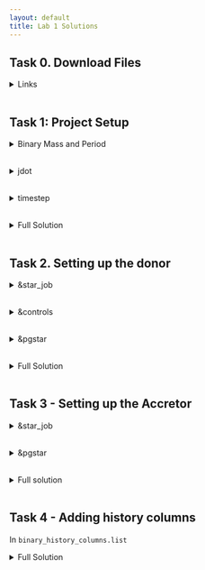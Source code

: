 ```yaml
---
layout: default
title: Lab 1 Solutions
---
```



## Task 0. Download Files
<hint><details>
<summary> Links </summary><p>
Github Repo -> https://github.com/courtcraw/mesadu_wdbinaries

MESA Down Under Sheet -> https://docs.google.com/spreadsheets/d/1__UPg_5JfiBkJpZTleyaSwW_faxHzmo_X7Us2RTfLOM/edit#gid=1356579440
</p></details></hint>
<br>


## Task 1: Project Setup
<hint><details>
<summary> Binary Mass and Period </summary><p>
In <code> inlist_project</code>:
<code>
   ! Set the binary masses and period
     !!!!!      
     m1 = 0.15d0
     m2 = 1.0d0
     initial_period_in_days = 0.004d0
     !!!!!
</code>
</p></details></hint>
<br>

<hint><details>
<summary> jdot </summary><p>
In <code> inlist_project</code>:
<code>
   ! jdot 
     !!!!!
     do_jdot_gr = .true.
     do_jdot_ml = .true.
     do_jdot_mb = .false.
     !!!!!
</code>
</p></details></hint>
<br>

<hint><details>
<summary> timestep </summary><p>
In <code> inlist_project</code>:
<code>
   ! time step 
     !!!!!
     fm = 0.01d0
     fm_hard = -1d0
     fa = 0.01d0
     fa_hard = 0.02d0
     fr_hard = -1d0
     fj = 5d-4 ! or 2d-3
     fj_hard = 0.01d0
     !!!!!
</code>
</p></details></hint>
<br>

<hint><details>
<summary> Full Solution </summary><p>
In <code> inlist_project</code>:
<code>
&binary_job

   inlist_names(1) = 'inlist1' 
   inlist_names(2) = 'inlist2'

   evolve_both_stars = .false.

/ ! end of binary_job namelist

&binary_controls
   ! Set the binary masses and period
     !!!!!      
     m1 = 0.15d0
     m2 = 1.0d0
     initial_period_in_days = 0.004d0
     !!!!!

   ! transfer efficiency controls
     limit_retention_by_mdot_edd = .false.
     use_radiation_corrected_transfer_rate = .false.

   ! mdot controls
     mdot_scheme = 'Kolb' !'Ritter'
     max_tries_to_achieve = 50
     implicit_scheme_tolerance = 1d-2
     implicit_scheme_tiny_factor = 1d-3

     max_change_factor = 2d0
     min_change_factor = 1.01d0

     report_rlo_solver_progress = .true.

   ! jdot 
     !!!!!
     do_jdot_gr = .true.
     do_jdot_ml = .true.
     do_jdot_mb = .false.
     !!!!!

   ! time step 
     !!!!!
     fm = 0.01d0
     fm_hard = -1d0
     fa = 0.01d0
     fa_hard = 0.02d0
     fr_hard = -1d0
     fj = 5d-4 !2d-3 !5d-4
     fj_hard = 0.01d0
     !!!!!
         
/ ! end of binary_controls namelist
</code>
</p></details></hint>
<br>

## Task 2. Setting up the donor
<hint><details>
<summary> &star_job </summary><p>
<code>
&star_job

  ! load
    !!!!!
    load_saved_model = .true.
    load_model_filename = 'HeWD_0.150M_Sc2.0.mod' ! Replace with filepath
    !!!!!

  ! change net
    !!!!!
    change_initial_net = .true.
    new_net_name = 'co_burn.net'
    !!!!!

  ! set initial model number and age
    !!!!!
    set_initial_model_number = .true.
    initial_model_number = 0

    set_initial_age = .true.
    initial_age = 0
	
    set_initial_dt = .true.
    years_for_initial_dt = 1d3
    !!!!!

  ! display on-screen plots
    !!!!!
    pgstar_flag = .true.
    !!!!!

/ ! end of star_job namelist
</code>
</p></details></hint>
<br>


<hint><details>
<summary> &controls </summary><p>
<code>
&controls
  ! starting specifications

  ! when to stop
    !!!!!
    star_mass_min_limit = 0.10d0 ! Dependent on star
    !!!!!

  ! wind

  ! atmosphere

  ! turn off burning

    max_abar_for_burning = -1

  ! rotation

  ! element diffusion

  ! mlt

  ! mixing

  ! timesteps


  ! mesh

     mesh_delta_coeff = 2.0d0

  ! solver
  
     energy_eqn_option = 'eps_grav'

     ! set these two to zero avoid numerical problems
       !!!!!
       eps_mdot_leak_frac_factor = 0d0
       eps_mdot_factor = 0d0
       !!!!!
     
     ! assist the timesteps
       !!!!!
       max_resid_jump_limit = 1d20
       !!!!!

  ! output

    extra_terminal_output_file = 'log1' 
    log_directory = 'LOGS1'

    profile_interval = 50
    history_interval = 1
    terminal_interval = 1
    write_header_frequency = 10

/ ! end of controls namelist
</code>
</p></details></hint>
<br>

<hint><details>
<summary> &pgstar </summary><p>
<code>
&pgstar
  ! show temperature/density profile
    !!!!!
    TRho_Profile_win_flag = .true.
    TRho_Profile_xmin = -8.1
    TRho_Profile_xmax = 7.2
    TRho_Profile_ymin = 2.6
    TRho_Profile_ymax = 8.5
    !!!!!

  ! add eos regions
    !!!!!
    show_TRho_Profile_eos_regions = .true.
    !!!!!

  ! plot the period of the first star
    !!!!!
    History_Panels1_win_flag = .true.
    History_Panels1_num_panels = 2
    History_Panels1_xaxis_name = 'period_minutes'
    History_Panels1_yaxis_name(1) = 'lg_mstar_dot_1'
    History_Panels1_yaxis_reversed(1) = .false.
    History_Panels1_ymin(1) = -13d0
    History_Panels1_ymax(1) = -6d0
    History_Panels1_dymin(1) = -1
    History_Panels1_other_yaxis_name(1) = ''
    !!!!!
      
      
/ ! end of pgstar namelist
</code>
</p></details></hint>
<br>

<hint><details>
<summary> Full Solution </summary><p>
In <code>Inlist1</code>
<code>
&star_job

  ! load
    !!!!!
    load_saved_model = .true.
    load_model_filename = 'HeWD_0.150M_Sc2.0.mod'
    !!!!!

  ! change net
    !!!!!
    change_initial_net = .true.
    new_net_name = 'co_burn.net'
    !!!!!

  ! set initial model number and age
    !!!!!
    set_initial_model_number = .true.
    initial_model_number = 0

    set_initial_age = .true.
    initial_age = 0
	
    set_initial_dt = .true.
    years_for_initial_dt = 1d3
    !!!!!

  ! display on-screen plots
    !!!!!
    pgstar_flag = .true.
    !!!!!

/ ! end of star_job namelist

&eos
  ! eos options
  ! see eos/defaults/eos.defaults

  logRho_min_for_any_Skye = 1.9 !2.3
  logRho_min_for_all_Skye = 2.0 !2.4
  logT_min_for_any_Skye = 6.5 !7.2
  logT_min_for_all_Skye = 6.6 !7.4

/ ! end of eos namelist


&kap
  ! kap options
  ! see kap/defaults/kap.defaults
  use_Type2_opacities = .true.
  Zbase = 0.02

/ ! end of kap namelist


&controls
  ! starting specifications

  ! when to stop
    !!!!!
    star_mass_min_limit = 0.10d0
    !!!!!

  ! wind

  ! atmosphere

  ! turn off burning

    max_abar_for_burning = -1

  ! rotation

  ! element diffusion

  ! mlt

  ! mixing

  ! timesteps


  ! mesh

     mesh_delta_coeff = 2.0d0

  ! solver
  
     energy_eqn_option = 'eps_grav'

     ! set these two to zero avoid numerical problems
       !!!!!
       eps_mdot_leak_frac_factor = 0d0
       eps_mdot_factor = 0d0
       !!!!!
     
     ! assist the timesteps
       !!!!!
       max_resid_jump_limit = 1d20
       !!!!!

  ! output

    extra_terminal_output_file = 'log1' 
    log_directory = 'LOGS1'

    profile_interval = 50
    history_interval = 1
    terminal_interval = 1
    write_header_frequency = 10

/ ! end of controls namelist


&pgstar
  ! show temperature/density profile
    !!!!!
    TRho_Profile_win_flag = .true.
    TRho_Profile_xmin = -8.1
    TRho_Profile_xmax = 7.2
    TRho_Profile_ymin = 2.6
    TRho_Profile_ymax = 8.5
    !!!!!

  ! add eos regions
    !!!!!
    show_TRho_Profile_eos_regions = .true.
    !!!!!

  ! plot the period of the first star
    !!!!!
    History_Panels1_win_flag = .true.
    History_Panels1_num_panels = 2
    History_Panels1_xaxis_name = 'period_minutes'
    History_Panels1_yaxis_name(1) = 'lg_mstar_dot_1'
    History_Panels1_yaxis_reversed(1) = .false.
    History_Panels1_ymin(1) = -13d0
    History_Panels1_ymax(1) = -6d0
    History_Panels1_dymin(1) = -1
    History_Panels1_other_yaxis_name(1) = ''
    !!!!!
      
      
/ ! end of pgstar namelist

</code>
</p></details></hint>
<br>

## Task 3 - Setting up the Accretor
<hint><details>
<summary> &star_job </summary><p>
<code>
&star_job
  ! see star/defaults/star_job.defaults

  ! load 
    create_pre_main_sequence_model = .false.
    !!!!!
    load_saved_model = .true.
    load_model_filename = 'cowd_1.000M_Tc2e7.mod'
    !!!!!    

  ! DO NOT save a model at the end of the run
    !!!!!
    save_model_when_terminate = .false.
    !!!!!

  ! new net
    !!!!!
    change_initial_net = .true.
    new_net_name = 'co_burn.net'
    !!!!!

  ! display on-screen plots
    !!!!!
    pgstar_flag = .true.
    !!!!!

/ ! end of star_job namelist
</code>
</p></details></hint>
<br>

<hint><details>
<summary> &pgstar </summary><p>
<code>
&pgstar
  ! see star/defaults/pgstar.defaults

  ! MESA uses PGPLOT for live plotting and gives the user a tremendous
  ! amount of control of the presentation of the information.

  ! show temperature/density profile - this plots the internal structure at single timestep
    !!!!!
    TRho_profile_win_flag = .true.
    !!!!!

  ! add legend explaining colors
    !!!!!
    show_TRho_Profile_legend = .true.
    !!!!!

  ! display numerical info about the star
    !!!!!
    show_TRho_Profile_text_info = .true.
    !!!!!

  ! set window size (aspect_ratio = height/width)
    !!!!!
    TRho_Profile_win_width = 8
    TRho_Profile_win_aspect_ratio = 0.75
    !!!!!

  ! show Abundances
    !!!!!
    Abundance_win_flag = .true.
    Abundance_xmin = 0.99d0
    !!!!!

/ ! end of pgstar namelist
</code>
</p></details></hint>
<br>

<hint><details>
<summary> Full solution </summary><p>
In <code>inlist2</code>:
<code>
&star_job
  ! see star/defaults/star_job.defaults

  ! load 
    create_pre_main_sequence_model = .false.
    !!!!!
    load_saved_model = .true.
    load_model_filename = 'cowd_1.000M_Tc2e7.mod'
    !!!!!    

  ! DO NOT save a model at the end of the run
    !!!!!
    save_model_when_terminate = .false.
    !!!!!

  ! new net
    !!!!!
    change_initial_net = .true.
    new_net_name = 'co_burn.net'
    !!!!!

  ! display on-screen plots
    !!!!!
    pgstar_flag = .true.
    !!!!!

/ ! end of star_job namelist


&eos
  ! eos options
  ! see eos/defaults/eos.defaults

/ ! end of eos namelist


&kap
  ! kap options
  ! see kap/defaults/kap.defaults
  use_Type2_opacities = .true.
  Zbase = 0.02

/ ! end of kap namelist


&controls
  ! see star/defaults/controls.defaults

  ! starting specifications

  ! when to stop

  ! wind

  ! atmosphere

  ! rotation

  ! element diffusion

  ! mlt

  ! mixing

     use_ledoux_criterion = .true.

  ! timesteps

     delta_lgL_He_limit = 0.02d0 !0.025d0

  ! mesh

     mesh_delta_coeff = 1.5d0

     xa_function_species(1) = 'he4'
     xa_function_weight(1) = 0 !30
     xa_function_param(1) = 1d-2

     mesh_dlog_cno_dlogP_extra = 1d0 !0.25d0

  ! solver
  
     energy_eqn_option = 'eps_grav'

     max_resid_jump_limit = 1d20 !1d6

     make_gradr_sticky_in_solver_iters = .true.

     report_solver_progress = .true.
     use_gold_tolerances = .false.

  ! mdot

    ! mass_change = 3d-8

  ! output

/ ! end of controls namelist

&pgstar
  ! see star/defaults/pgstar.defaults

  ! MESA uses PGPLOT for live plotting and gives the user a tremendous
  ! amount of control of the presentation of the information.

  ! show temperature/density profile - this plots the internal structure at single timestep
    !!!!!
    TRho_profile_win_flag = .true.
    !!!!!

  ! add legend explaining colors
    !!!!!
    show_TRho_Profile_legend = .true.
    !!!!!

  ! display numerical info about the star
    !!!!!
    show_TRho_Profile_text_info = .true.
    !!!!!

  ! set window size (aspect_ratio = height/width)
    !!!!!
    TRho_Profile_win_width = 8
    TRho_Profile_win_aspect_ratio = 0.75
    !!!!!

  ! show Abundances
    !!!!!
    Abundance_win_flag = .true.
    Abundance_xmin = 0.99d0
    !!!!!

/ ! end of pgstar namelist
</code>
</p></details></hint>
<br>

## Task 4 - Adding history columns
In <code>binary_history_columns.list</code>
<hint><details>
<summary> Full Solution </summary><p>
<code>
! the following lines of the log file contain info about 1 model per row
   
      model_number ! model number of donor star
      age ! age of donor star

      ! General binary information

      ! period_days ! orbital period in days
      !period_hr ! orbital period in hours
      period_minutes ! orbital period in minutes !!!!!
      !lg_separation ! log10 of orbital separation in rsun
      binary_separation ! orbital separation in rsun !!!!!
      !eccentricity ! orbital eccentricity
      v_orb_1 ! orbital velocity of first star (in km/s)
      v_orb_2 ! orbital velocity of first star (in km/s)

      ! Information related to radius and overflow
      !star_1_radius ! radius of the first star in rsun
      !star_2_radius ! radius of the second star in rsun
      rl_1 ! roche lobe radius of first star in rsun
      rl_2 ! roche lobe radius of second star in rsun
      !rl_overflow_1 ! roche lobe overflow of first star in rsun
      !rl_overflow_2 ! roche lobe overflow of second star in rsun
      rl_relative_overflow_1 ! roche lobe overflow of first star in units of rl_donor
      rl_relative_overflow_2 ! roche lobe overflow of second star in units of rl_donor
   
      ! Information related to eccentricity change
      
      !edot ! total eccentricity change
      !edot_tidal ! eccentricity change due to tidal interactions
      !edot_enhance ! eccentricity change due to eccentricity pumping
      !extra_edot ! user defined extra eccentricity change

      ! Information related to masses and mass transfer

      star_1_mass ! mass of first star in msun !!!!!
      !lg_star_1_mass ! log10 mass of first star in msun
      star_2_mass ! mass of second star in msun !!!!!
      !lg_star_2_mass ! log10 mass of second star in msun
      !sum_of_masses ! star_1_mass + star_2_mass
      lg_mtransfer_rate ! log10 of abs(mass transfer rate) in Msun/yr
                     ! this considers the amount of mass lost from the donor due to RLOF
                     ! not the actual mass that ends up accreted
      lg_mstar_dot_1 ! log10 of first star abs(mdot) in Msun/yr !!!!!
      lg_mstar_dot_2 ! log10 of second star abs(mdot) in Msun/yr !!!!!
      lg_system_mdot_1 ! log10 of abs(mdot) of mass lost from the system from
                        ! around star 1 due to inneficient mass transfer in Msun/yr
      lg_system_mdot_2 ! log10 of abs(mdot) of mass lost from the system from
                        ! around star 2 due to inneficient mass transfer in Msun/yr
      lg_wind_mdot_1 ! log10 of first star abs(mdot) due to winds in Msun/yr
      lg_wind_mdot_2 ! log10 of second star abs(mdot) due to winds in Msun/yr
      !star_1_div_star_2_mass ! star_1_mass/star_2_mass
      !delta_star_1_mass ! star_2_mass/initial_star_2_mass
      !delta_star_2_mass ! star_2_mass/initial_star_2_mass
      fixed_xfer_fraction ! fixed mass transfer fraction 1-alpha-beta-delta
      eff_xfer_fraction ! effective efficiency, -dot_M_a/dot_M_d
      !lg_mdot_edd ! log10 Eddington accretion rate for point mass accretor in units of Msun/secyer
      !mdot_edd_eta ! Efficiency of radiation from accretion to point source
      !lg_accretion_luminosity ! log10 Luminosity from accretion to point source (in units of Lsun)
      !bh_spin ! Spin parameter of BH accretor 
      !lg_mdot_system h1 ! you can use lg_mdot_system <isotope> to get the mass loss
                         ! rate from the system corresponding to a particular isotope.

      ! Information regarding angular momentum

      J_orb ! orbital angular momentum in g cm^2 s^-1 !!!!!
      !J_spin_1 ! spin angular momentum of first star
      !J_spin_2 ! spin angular momentum of second star
      !J_total ! orbital+spin angular momentum
      Jdot ! time derivative of orbital J !!!!!
      jdot_mb ! time derivative of J due to magnetic braking
      jdot_gr ! time derivative of J due to gravitational wave radiation
      jdot_ml ! time derivative of J due to mass loss
      jdot_ls ! time derivative of J due to L-S coupling
      jdot_missing_wind ! time derivative of J due to missing stellar AM
                        ! loss (see binary_controls.defaults)
      !extra_jdot ! time derivative of J due to user defined mechanism
      !accretion_mode ! Specifies whether accretion is ballistic (1) or via a
                      ! Keplerian disc (2). In case there is no angular momentum
                      ! accretion, its equal to zero.
      !acc_am_div_kep_am ! ratio of accreted specific angular momentum to
                         ! that of a Keplerian orbit at R_star. Used only when doing
                         ! rotation and do_j_accretion = .true.
      !lg_t_sync_1 ! log10 synchronization timescale for star 1 in years
      !lg_t_sync_2 ! log10 synchronization timescale for star 2 in years
      !P_rot_div_P_orb_1 ! rotational over orbital period for star 1
      !P_rot_div_P_orb_2 ! rotational over orbital period for star 2

      !Miscellaneous information

      !lg_F_irr ! irradiation flux on donor
      donor_index ! 1 or 2 depending on which star is taken as the donor !!!!!

      point_mass_index ! index of the star taken as point mass, zero if both are modelled

      !ignore_rlof_flag ! flag that indicates whether or not mass transfer from RLOF is ignored
      !model_twins_flag ! flag that indicates whether or not star 2 is modeled as twin of 1

      !CE_flag ! flag that indicates if a CE event is being modeled
      !CE_lambda1 ! lambda value for star 1 after CE ejection. Value is set to zero unless a CE 
      !        ! happens, and is updated when each CE phase finishes
      !CE_lambda2 ! same for star 2
      !CE_Ebind1 ! similar to CE_lambda1, but specifies the binding energy down to the mass
      !          ! coordinate of layers that we're ejected. Includes adjustements to Ebind from
      !          ! alpha_th and other options.
      !CE_Ebind2 ! similar to CE_lambda1, but specifies the binding energy down to the mass
      !          ! coordinate of layers that we're ejected. Includes adjustements to Ebind from
      !          ! alpha_th and other options.
      !CE_num1 ! number of times star 1 has initiated a CE phase
      !CE_num2 ! number of times star 2 has initiated a CE phase
</code>
</p></details></hint>




